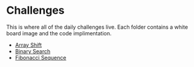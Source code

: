 # Challenges

This is where all of the daily challenges live. Each folder contains a white board image and the code implimentation. 

* [Array Shift](./arrayShift)
* [Binary Search](./binarySearch)
* [Fibonacci Sequence](./Fibonacci)
